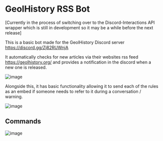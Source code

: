 # GeolHistory RSS Bot

[Currently in the process of switching over to the Discord-Interactions API wrapper which is still in development so it may be a while before the next release]

This is a basic bot made for the GeolHistory Discord server https://discord.gg/Zj82RUWnjA

It automatically checks for new articles via their websites rss feed https://geolhistory.org/ and provides a notification in the discord when a new one is released.

![image](https://user-images.githubusercontent.com/11509576/132342444-013a750d-5fd6-4e23-8f46-c2753c21dcaf.png)


Alongside this, it has basic functionality allowing it to send each of the rules as an embed if someone needs to refer to it during a conversation / warning.

![image](https://user-images.githubusercontent.com/11509576/132342485-b2bade3b-7963-45e1-ba9c-68f97e207d79.png)



## Commands
![image](https://user-images.githubusercontent.com/11509576/132342073-ddd6ae3a-dd7c-4042-b384-a2a265deb57c.png)

